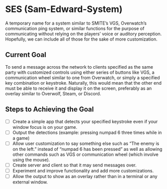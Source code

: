 # SES (Sam-Edward-System)
A temporary name for a system similar to SMITE’s VGS, Overwatch’s communication ping system, or similar functions for the purpose of communicating without relying on the players’ voice or auditory perception. Hopefully, we can include all of those for the sake of more customization.

## Current Goal 
To send a message across the network to clients specified as the same party with customized controls using either series of buttons like VGS, a communication wheel similar to one from Overwatch, or simply a specified key combination or keystroke. Naturally, this would mean that the other end must be able to receive it and display it on the screen, preferably as an overlay similar to Overwolf, Steam, or Discord.

## Steps to Achieving the Goal
- [ ] Create a simple app that detects your specified keystroke even if your window focus is on your game.
- [ ] Output the detections (example: pressing numpad 6 three times while in a game)
- [ ] Allow user customization to say something else such as “The enemy is on the left.” instead of “numpad 6 has been pressed” as well as allowing other commands such as VGS or communication wheel (which involve using the mouse).
- [ ] Create server and client so that it may send messages over.
- [ ] Experiment and improve functionality and add more customizations.
- [ ] Allow the output to show as an overlay rather than in a terminal or any external window.
